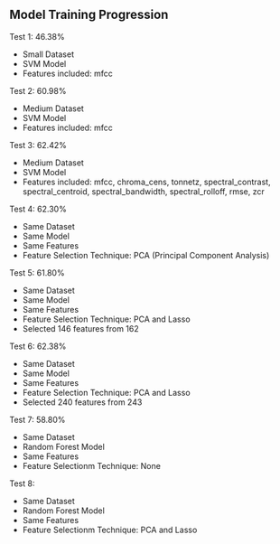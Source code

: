 ## Model Training Progression

Test 1: 46.38%

- Small Dataset
- SVM Model
- Features included: mfcc

Test 2: 60.98%

- Medium Dataset
- SVM Model
- Features included: mfcc

Test 3: 62.42%

- Medium Dataset
- SVM Model
- Features included: mfcc, chroma_cens, tonnetz, spectral_contrast, spectral_centroid, spectral_bandwidth, spectral_rolloff, rmse, zcr

Test 4: 62.30%

- Same Dataset
- Same Model
- Same Features
- Feature Selection Technique: PCA (Principal Component Analysis)

Test 5: 61.80%

- Same Dataset
- Same Model
- Same Features
- Feature Selection Technique: PCA and Lasso
- Selected 146 features from 162

Test 6: 62.38%

- Same Dataset
- Same Model
- Same Features
- Feature Selection Technique: PCA and Lasso
- Selected 240 features from 243

Test 7: 58.80%

- Same Dataset
- Random Forest Model
- Same Features
- Feature Selectionm Technique: None

Test 8:

- Same Dataset
- Random Forest Model
- Same Features
- Feature Selectionm Technique: PCA and Lasso
